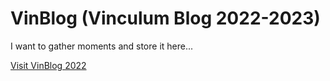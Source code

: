 # VinBlog (Vinculum Blog 2022-2023)

I want to gather moments and store it here...

[Visit VinBlog 2022](https://github.com)

